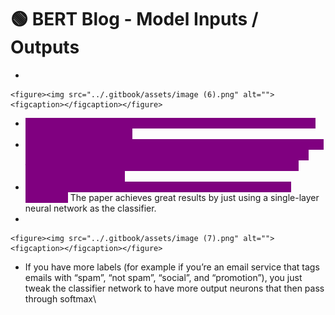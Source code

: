 # 🟢 BERT Blog - Model Inputs / Outputs

*

    <figure><img src="../.gitbook/assets/image (6).png" alt=""><figcaption></figcaption></figure>
* <mark style="color:purple;background-color:purple;">**The first input token is supplied with a special \[CLS] token. CLS here stands for Classification.**</mark>
* <mark style="color:purple;background-color:purple;">**Each position outputs a vector of size**</mark><mark style="color:purple;background-color:purple;">**&#x20;**</mark>_<mark style="color:purple;background-color:purple;">**hidden\_size**</mark>_<mark style="color:purple;background-color:purple;">**&#x20;**</mark><mark style="color:purple;background-color:purple;">**(768 in BERT Base). For the sentence classification example we’ve looked at above, we focus on the output of only the first position (that we passed the special \[CLS] token to).**</mark>
* <mark style="color:purple;background-color:purple;">**That vector can now be used as the input for a classifier of our choosing.**</mark> The paper achieves great results by just using a single-layer neural network as the classifier.
*

    <figure><img src="../.gitbook/assets/image (7).png" alt=""><figcaption></figcaption></figure>
* If you have more labels (for example if you’re an email service that tags emails with “spam”, “not spam”, “social”, and “promotion”), you just tweak the classifier network to have more output neurons that then pass through softmax\\
